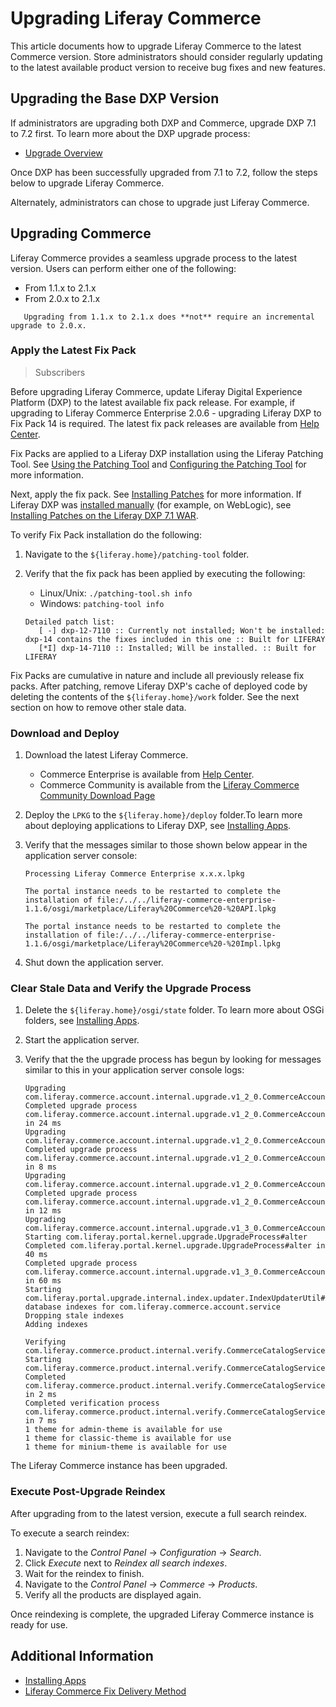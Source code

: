 # Upgrading Liferay Commerce

This article documents how to upgrade Liferay Commerce to the latest Commerce version. Store administrators should consider regularly updating to the latest available product version to receive bug fixes and new features.

## Upgrading the Base DXP Version

If administrators are upgrading both DXP and Commerce, upgrade DXP 7.1 to 7.2 first. To learn more about the DXP upgrade process:

* [Upgrade Overview](https://learn.liferay.com/dxp/7.x/en/installation-and-upgrades/upgrading-liferay/upgrade-basics/upgrade-overview.html)

Once DXP has been successfully upgraded from 7.1 to 7.2, follow the steps below to upgrade Liferay Commerce.

Alternately, administrators can chose to upgrade just Liferay Commerce.

## Upgrading Commerce

Liferay Commerce provides a seamless upgrade process to the latest version. Users can perform either one of the following:

* From 1.1.x to 2.1.x
* From 2.0.x to 2.1.x

```tip::
   Upgrading from 1.1.x to 2.1.x does **not** require an incremental upgrade to 2.0.x.
```

### Apply the Latest Fix Pack

> Subscribers

Before upgrading Liferay Commerce, update Liferay Digital Experience Platform (DXP) to the latest available fix pack release. For example, if upgrading to Liferay Commerce Enterprise 2.0.6 - upgrading Liferay DXP to Fix Pack 14 is required. The latest fix pack releases are available from [Help Center](https://customer.liferay.com/downloads).

Fix Packs are applied to a Liferay DXP installation using the Liferay Patching Tool. See [Using the Patching Tool](https://help.liferay.com/hc/articles/360018176551-Using-the-Patching-Tool) and [Configuring the Patching Tool](https://help.liferay.com/hc/articles/360018176611-Configuring-the-Patching-Tool) for more information.

Next, apply the fix pack. See [Installing Patches](https://help.liferay.com/hc/en-us/articles/360028810512-Installing-Patches) for more information. If Liferay DXP was [installed manually](https://help.liferay.com/hc/articles/360017896672-Installing-Liferay-DXP-Manually-) (for example, on WebLogic), see [Installing Patches on the Liferay DXP 7.1 WAR](https://help.liferay.com/hc/articles/360018176651-Installing-patches-on-the-Liferay-DXP-7-1-WAR).

To verify Fix Pack installation do the following:

1. Navigate to the `${liferay.home}/patching-tool` folder.

1. Verify that the fix pack has been applied by executing the following:
    * Linux/Unix: `./patching-tool.sh info`
    * Windows: `patching-tool info`

    ```
    Detailed patch list:
       [ -] dxp-12-7110 :: Currently not installed; Won't be installed: dxp-14 contains the fixes included in this one :: Built for LIFERAY
       [*I] dxp-14-7110 :: Installed; Will be installed. :: Built for LIFERAY
    ```

Fix Packs are cumulative in nature and include all previously release fix packs. After patching, remove Liferay DXP's cache of deployed code by deleting the contents of the `${liferay.home}/work` folder. See the next section on how to remove other stale data.

### Download and Deploy

1. Download the latest Liferay Commerce.

    * Commerce Enterprise is available from [Help Center](https://customer.liferay.com/downloads?p_p_id=com_liferay_osb_customer_downloads_display_web_DownloadsDisplayPortlet&_com_liferay_osb_customer_downloads_display_web_DownloadsDisplayPortlet_productAssetCategoryId=118190997&_com_liferay_osb_customer_downloads_display_web_DownloadsDisplayPortlet_fileTypeAssetCategoryId=118191001).
    * Commerce Community is available from the [Liferay Commerce Community Download Page](https://www.liferay.com/downloads-community)

1. Deploy the `LPKG` to the `${liferay.home}/deploy` folder.To learn more about deploying applications to Liferay DXP, see [Installing Apps](https://learn.liferay.com/dxp/7.x/en/system-administration/installing-and-managing-apps/installing-apps.html).

1. Verify that the messages similar to those shown below appear in the application server console:

    ```
    Processing Liferay Commerce Enterprise x.x.x.lpkg
    ```

    ```
    The portal instance needs to be restarted to complete the installation of file:/../../liferay-commerce-enterprise-1.1.6/osgi/marketplace/Liferay%20Commerce%20-%20API.lpkg
    ```

    ```
    The portal instance needs to be restarted to complete the installation of file:/../../liferay-commerce-enterprise-1.1.6/osgi/marketplace/Liferay%20Commerce%20-%20Impl.lpkg
    ```

1. Shut down the application server.

### Clear Stale Data and Verify the Upgrade Process

1. Delete the `${liferay.home}/osgi/state` folder. To learn more about OSGi folders, see [Installing Apps](https://learn.liferay.com/dxp/7.x/en/system-administration/installing-and-managing-apps/installing-apps.html).
1. Start the application server.
1. Verify that the the upgrade process has begun by looking for messages similar to this in your application server console logs:

    ```
    Upgrading com.liferay.commerce.account.internal.upgrade.v1_2_0.CommerceAccountGroupCommerceAccountRelUpgradeProcess
    Completed upgrade process com.liferay.commerce.account.internal.upgrade.v1_2_0.CommerceAccountGroupCommerceAccountRelUpgradeProcess in 24 ms
    Upgrading com.liferay.commerce.account.internal.upgrade.v1_2_0.CommerceAccountGroupRelUpgradeProcess
    Completed upgrade process com.liferay.commerce.account.internal.upgrade.v1_2_0.CommerceAccountGroupRelUpgradeProcess in 8 ms
    Upgrading com.liferay.commerce.account.internal.upgrade.v1_2_0.CommerceAccountGroupUpgradeProcess
    Completed upgrade process com.liferay.commerce.account.internal.upgrade.v1_2_0.CommerceAccountGroupUpgradeProcess in 12 ms
    Upgrading com.liferay.commerce.account.internal.upgrade.v1_3_0.CommerceAccountNameUpgradeProcess
    Starting com.liferay.portal.kernel.upgrade.UpgradeProcess#alter
    Completed com.liferay.portal.kernel.upgrade.UpgradeProcess#alter in 40 ms
    Completed upgrade process com.liferay.commerce.account.internal.upgrade.v1_3_0.CommerceAccountNameUpgradeProcess in 60 ms
    Starting com.liferay.portal.upgrade.internal.index.updater.IndexUpdaterUtil#updateIndexes#Updating database indexes for com.liferay.commerce.account.service
    Dropping stale indexes
    Adding indexes
    ```

    ```
    Verifying com.liferay.commerce.product.internal.verify.CommerceCatalogServiceVerifyProcess
    Starting com.liferay.commerce.product.internal.verify.CommerceCatalogServiceVerifyProcess#verifyMasterCommerceCatalog
    Completed com.liferay.commerce.product.internal.verify.CommerceCatalogServiceVerifyProcess#verifyMasterCommerceCatalog in 2 ms
    Completed verification process com.liferay.commerce.product.internal.verify.CommerceCatalogServiceVerifyProcess in 7 ms
    1 theme for admin-theme is available for use
    1 theme for classic-theme is available for use
    1 theme for minium-theme is available for use
    ```

The Liferay Commerce instance has been upgraded.

### Execute Post-Upgrade Reindex

After upgrading from to the latest version, execute a full search reindex.

To execute a search reindex:

1. Navigate to the _Control Panel_ → _Configuration_ → _Search_.
1. Click _Execute_ next to _Reindex all search indexes_.
1. Wait for the reindex to finish.
1. Navigate to the _Control Panel_ → _Commerce_ → _Products_.
1. Verify all the products are displayed again.

Once reindexing is complete, the upgraded Liferay Commerce instance is ready for use.

## Additional Information

* [Installing Apps](https://learn.liferay.com/dxp/7.x/en/system-administration/installing-and-managing-apps/installing-apps.html)
* [Liferay Commerce Fix Delivery Method](../get-help/commerce-enterprise-support/liferay-commerce-fix-delivery-method.md)
